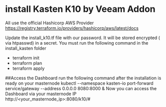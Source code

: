# install Kasten K10 by Veeam Addon

All use the official Hashicorp AWS Provider https://registry.terraform.io/providers/hashicorp/aws/latest/docs

Update the install_k10.tf file with our password. It will be stored encrypted ( via htpasswd) in a secret. 
You must run the following command in the install_kasten folder
- terraform init
- terraform plan
- terraform apply

##Access the Dashboard
run the following command after the installation is ready on your masternode
kubectl --namespace kasten-io port-forward service/gateway --address 0.0.0.0 8080:8000 &
Now you can access the Dashboard via your masternode IP
http://<your_masternode_ip>:8080/k10/#